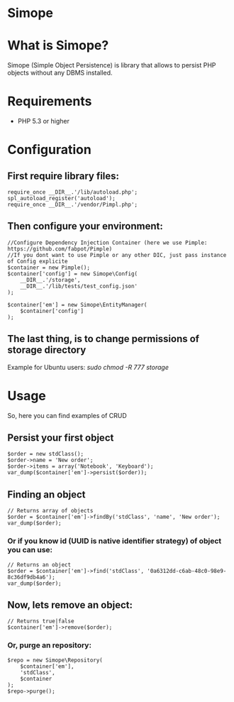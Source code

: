 Simope
======
# What is Simope?

Simope (Simple Object Persistence) is library that allows to persist PHP objects without any DBMS installed.

# Requirements
* PHP 5.3 or higher
 
 
# Configuration

## First require library files:

    require_once __DIR__.'/lib/autoload.php';
    spl_autoload_register('autoload');
    require_once __DIR__.'/vendor/Pimpl.php';


## Then configure your environment:

    //Configure Dependency Injection Container (here we use Pimple: https://github.com/fabpot/Pimple)
    //If you dont want to use Pimple or any other DIC, just pass instance of Config explicite
    $container = new Pimple();
    $container['config'] = new Simope\Config(
        __DIR__.'/storage',
        __DIR__.'/lib/tests/test_config.json'
    );

    $container['em'] = new Simope\EntityManager(
        $container['config']
    );


## The last thing, is to change permissions of **storage** directory 


Example for Ubuntu users: *sudo chmod -R 777 storage*



# Usage


So, here you can find examples of CRUD

## Persist your first object
    $order = new stdClass();
    $order->name = 'New order';
    $order->items = array('Notebook', 'Keyboard');
    var_dump($container['em']->persist($order));
## Finding an object
    // Returns array of objects
    $order = $container['em']->findBy('stdClass', 'name', 'New order');
    var_dump($order);
### Or if you know id (UUID is native identifier strategy) of object you can use:
    // Returns an object
    $order = $container['em']->find('stdClass', '0a6312dd-c6ab-48c0-98e9-8c36df9db4a6');
    var_dump($order);
## Now, lets remove an object:
    // Returns true|false
    $container['em']->remove($order);
### Or, purge an repository:
    $repo = new Simope\Repository(
        $container['em'],
        'stdClass',
        $container  
    );
    $repo->purge();
